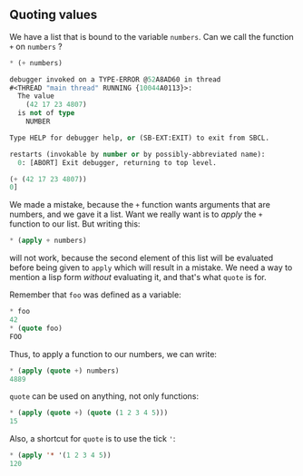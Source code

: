 
## Quoting values
We have a list that is bound to the variable `numbers`. Can we call the function `+` on `numbers` ?
```lisp
* (+ numbers)

debugger invoked on a TYPE-ERROR @52A8AD60 in thread
#<THREAD "main thread" RUNNING {10044A0113}>:
  The value
    (42 17 23 4807)
  is not of type
    NUMBER

Type HELP for debugger help, or (SB-EXT:EXIT) to exit from SBCL.

restarts (invokable by number or by possibly-abbreviated name):
  0: [ABORT] Exit debugger, returning to top level.

(+ (42 17 23 4807))
0]
```
We made a mistake, because the `+` function wants arguments that are numbers, and we gave it a list. Want we really want is to _apply_ the `+` function to our list. But writing this:
```lisp
* (apply + numbers)
```
will not work, because the second element of this list will be evaluated before being given to `apply` which will result in a mistake. We need a way to mention a lisp form *without* evaluating it, and that's what `quote` is for.

Remember that `foo` was defined as a variable:
```lisp
* foo
42
* (quote foo)
FOO
```
Thus, to apply a function to our numbers, we can write:
```lisp
* (apply (quote +) numbers)
4889
```
`quote` can be used on anything, not only functions:
```lisp
* (apply (quote +) (quote (1 2 3 4 5)))
15
```
Also, a shortcut for `quote` is to use the tick `'`:
```lisp
* (apply '* '(1 2 3 4 5))
120
```




